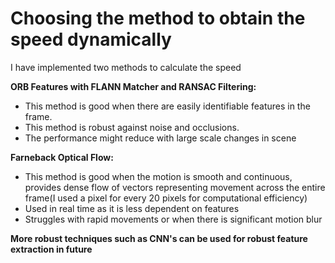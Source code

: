 # Choosing the method to obtain the speed dynamically
I have implemented two methods to calculate the speed

**ORB Features with FLANN Matcher and RANSAC Filtering:**
* This method is good when there are easily identifiable features in the frame.
* This method is robust against noise and occlusions.
* The performance might reduce with large scale changes in scene

**Farneback Optical Flow:**

* This method is good when the motion is smooth and continuous, provides dense flow of vectors representing movement across the entire frame(I used a pixel for every 20 pixels for computational efficiency)
* Used in real time as it is less dependent on features
* Struggles with rapid movements or when there is significant motion blur

**More robust techniques such as CNN's can be used for robust feature extraction in future**
	
